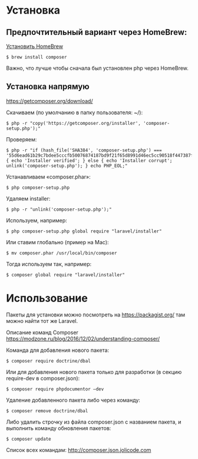 # Установка

## Предпочтительный вариант через HomeBrew:

[Установить HomeBrew ](brew.md)

	$ brew install composer

Важно, что лучше чтобы сначала был установлен php через HomeBrew.

## Установка напрямую

<https://getcomposer.org/download/>

Скачиваем (по умолчанию в папку пользователя: ~/):

	$ php -r "copy('https://getcomposer.org/installer', 'composer-setup.php');"

Проверяем:

	$ php -r "if (hash_file('SHA384', 'composer-setup.php') === '55d6ead61b29c7bdee5cccfb50076874187bd9f21f65d8991d46ec5cc90518f447387fb9f76ebae1fbbacf329e583e30') { echo 'Installer verified'; } else { echo 'Installer corrupt'; unlink('composer-setup.php'); } echo PHP_EOL;"

Устанавливаем «composer.phar»:

	$ php composer-setup.php

Удаляем installer:

	$ php -r "unlink('composer-setup.php');"

Используем, например:

	$ php composer-setup.php global require "laravel/installer"

Или ставим глобально (пример на Mac):

	$ mv composer.phar /usr/local/bin/composer

Тогда используем так, например:

	$ composer global require "laravel/installer"

# Использование

Пакеты для установки можно посмотреть на https://packagist.org/ там можно найти тот же Laravel.

Описание команд Composer https://modzone.ru/blog/2016/12/02/understanding-composer/

Команда для добавления нового пакета:

	$ composer require doctrine/dbal

Или для добавления нового пакета только для разработки (в секцию require-dev в composer.json):

	$ composer require phpdocumentor —dev

Удаление добавленного пакета либо через команду:

	$ composer remove doctrine/dbal

Либо удалить строчку из файла composer.json с названием пакета, и выполнить команду обновления пакетов:

	$ composer update

Список всех командам: 
http://composer.json.jolicode.com
